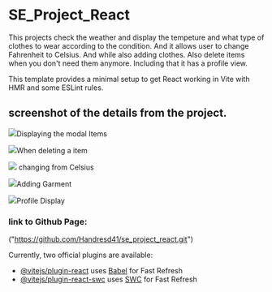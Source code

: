 # SE_Project_React

This projects check the weather and display the tempeture and what type of clothes to wear according to the condition. And it allows user to change Fahrenheit to Celsius. And while also adding clothes. Also delete items when you don't need them anymore. Including that it has a profile view.

This template provides a minimal setup to get React working in Vite with HMR and some ESLint rules.

## screenshot of the details from the project.

<img src="../../Downloads/Screenshot 2025-06-24 214359.png">Displaying the modal Items

<img src="../../Downloads/Screenshot 2025-06-24 214428.png">When deleting a item

<img src="../../Downloads/Screenshot 2025-06-24 214443.png"> changing from Celsius

<img src="../../Downloads/Screenshot 2025-06-24 214451.png">Adding Garment

<img src="../../Downloads/Screenshot 2025-06-24 214502.png">Profile Display

### link to Github Page:

("https://github.com/Handresd41/se_project_react.git")

Currently, two official plugins are available:

- [@vitejs/plugin-react](https://github.com/vitejs/vite-plugin-react/blob/main/packages/plugin-react/README.md) uses [Babel](https://babeljs.io/) for Fast Refresh
- [@vitejs/plugin-react-swc](https://github.com/vitejs/vite-plugin-react-swc) uses [SWC](https://swc.rs/) for Fast Refresh
